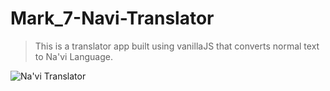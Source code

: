 # Mark_7-Navi-Translator
>This is a translator app built using vanillaJS that converts normal text to Na'vi Language.

![Na'vi Translator](https://encrypted-tbn0.gstatic.com/images?q=tbn:ANd9GcRmYY9nV_ucuJOZLLN7n9fM3cubQQUqSjkN6Q&usqp=CAU)

